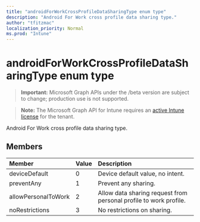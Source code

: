 ```yaml
---
title: "androidForWorkCrossProfileDataSharingType enum type"
description: "Android For Work cross profile data sharing type."
author: "tfitzmac"
localization_priority: Normal
ms.prod: "Intune"
---
```


# androidForWorkCrossProfileDataSharingType enum type

> **Important:** Microsoft Graph APIs under the /beta version are subject to change; production use is not supported.

> **Note:** The Microsoft Graph API for Intune requires an [active Intune license](https://go.microsoft.com/fwlink/?linkid=839381) for the tenant.

Android For Work cross profile data sharing type.

## Members
|Member|Value|Description|
|:---|:---|:---|
|deviceDefault|0|Device default value, no intent.|
|preventAny|1|Prevent any sharing.|
|allowPersonalToWork|2|Allow data sharing request from personal profile to work profile.|
|noRestrictions|3|No restrictions on sharing.|





